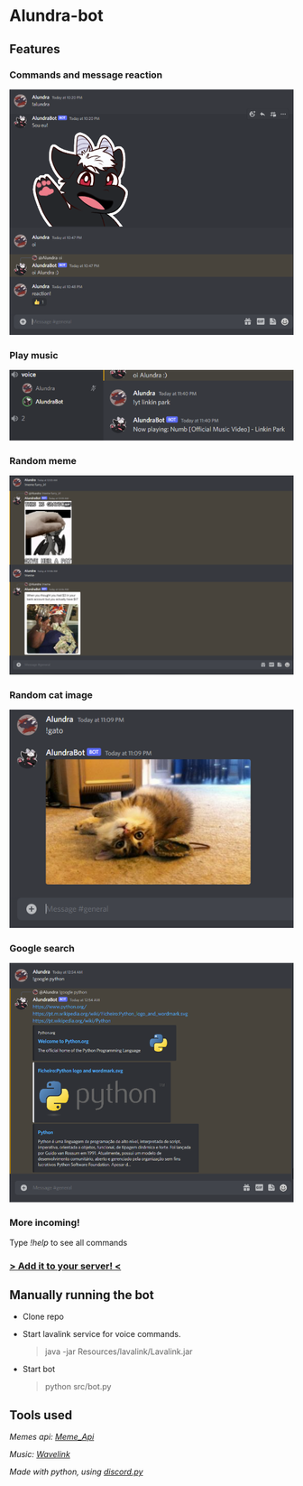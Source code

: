 # Alundra-bot

## Features

### Commands and message reaction
![Image - Message Handling](/Docs/Images/interaction.png "Bot replying to certain messages")

### Play music
![Image - Playing Music](/Docs/Images/voice.png "Bot plays music in voice channels")

### Random meme
![Image - Meme Search](/Docs/Images/meme_search.png "Bot replies with random meme")

### Random cat image
![Image - Cat Search](/Docs/Images/cat_search.png "Bot replies with cat picture")

### Google search
![Image - Google Search](/Docs/Images/google_search.PNG "Bot performs google search")

### More incoming!

Type _!help_ to see all commands

### <a href="https://discord.com/api/oauth2/authorize?client_id=998761702826967041&scope=bot&permissions=8" target="_blank">> Add it to your server! <</a>

## Manually running the bot
- Clone repo

- Start lavalink service for voice commands. 
    >java -jar Resources/lavalink/Lavalink.jar

- Start bot
    >python src/bot.py

## Tools used

*Memes api: [Meme_Api](https://github.com/D3vd/Meme_Api)*

*Music: [Wavelink](https://github.com/PythonistaGuild/Wavelink)*

*Made with python, using [discord.py](https://github.com/Rapptz/discord.py)*